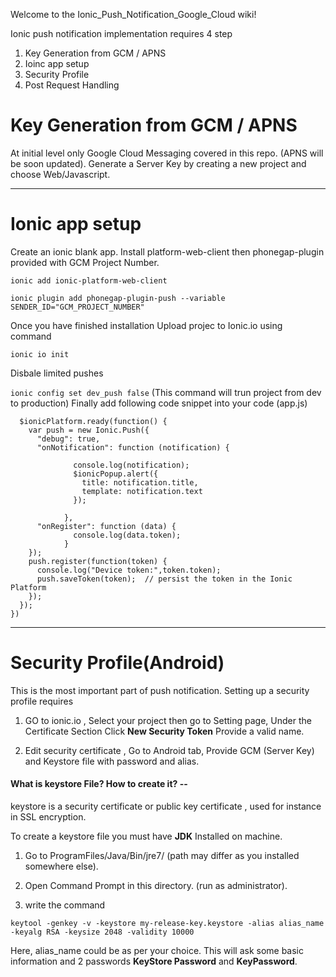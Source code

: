 Welcome to the Ionic_Push_Notification_Google_Cloud wiki!

Ionic push notification implementation requires 4 step 

1. Key Generation from GCM / APNS
2. Ioinc app setup
3. Security Profile
4. Post Request Handling 

# Key Generation from GCM / APNS
 At initial level only Google Cloud Messaging covered in this repo. (APNS will be soon updated). Generate a Server Key by creating a new project and choose Web/Javascript.
***

# Ionic app setup
  Create an ionic blank app. Install platform-web-client then phonegap-plugin provided with GCM Project Number. 



`ionic add ionic-platform-web-client` 


`ionic plugin add phonegap-plugin-push --variable SENDER_ID="GCM_PROJECT_NUMBER"` 

Once you have finished installation Upload projec to Ionic.io using command 

`ionic io init` 

Disbale limited pushes 

`ionic config set dev_push false` (This command will trun project from dev to production) 
Finally add following code snippet into your code (app.js) 

```.run(function($ionicPlatform){
  $ionicPlatform.ready(function() {
    var push = new Ionic.Push({
      "debug": true,
      "onNotification": function (notification) {
              
              console.log(notification);
              $ionicPopup.alert({
                title: notification.title,
                template: notification.text
              });
             
            },
      "onRegister": function (data) {
              console.log(data.token);
            }
    });
    push.register(function(token) {
      console.log("Device token:",token.token);
      push.saveToken(token);  // persist the token in the Ionic Platform
    });
  });
})
```
***


# Security Profile(Android)
This is the most important part of push notification. Setting up a security profile requires 

1. GO to ionic.io , Select your project then go to Setting page, Under the Certificate Section Click **New Security Token** Provide a valid name. 

2. Edit security certificate , Go to Android tab, Provide GCM (Server Key) and Keystore file with password and alias. 

#### What is keystore File? How to create it? --
keystore is a security certificate or public key certificate , used for instance in SSL encryption. 

To create a keystore file you must have **JDK** Installed on machine. 

1. Go to ProgramFiles/Java/Bin/jre7/ (path may differ as you installed somewhere else). 

2. Open Command Prompt in this directory. (run as administrator). 

3. write the command 

`keytool -genkey -v -keystore my-release-key.keystore -alias alias_name -keyalg RSA -keysize 2048 -validity 10000` 

Here, alias_name could be as per your choice. This will ask some basic information and 2 passwords **KeyStore Password** and **KeyPassword**.

